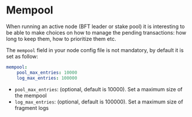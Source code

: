 # Mempool

When running an active node (BFT leader or stake pool) it is interesting to be
able to make choices on how to manage the pending transactions: how long to keep
them, how to prioritize them etc.

The `mempool` field in your node config file is not mandatory, by default it is set
as follow:

```yaml
mempool:
    pool_max_entries: 10000
    log_max_entries: 100000
```

* `pool_max_entries`: (optional, default is 10000). Set a maximum size of the mempool
* `log_max_entries`: (optional, default is 100000). Set a maximum size of fragment logs
